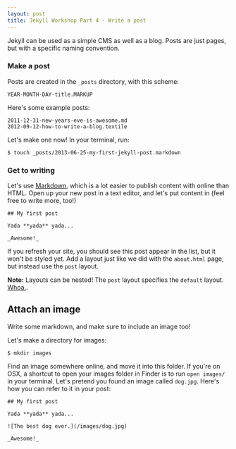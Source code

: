 ```yaml
---
layout: post
title: Jekyll Workshop Part 4 - Write a post
---
```


Jekyll can be used as a simple CMS as well as a blog. Posts are just pages, but with a specific naming convention.

### Make a post

Posts are created in the `_posts` directory, with this scheme:

    YEAR-MONTH-DAY-title.MARKUP

Here's some example posts:

    2011-12-31-new-years-eve-is-awesome.md
    2012-09-12-how-to-write-a-blog.textile

Let's make one now! In your terminal, run:

    $ touch _posts/2013-06-25-my-first-jekyll-post.markdown

### Get to writing

Let's use [Markdown](http://daringfireball.net/projects/markdown/syntax), which is a lot easier to publish content with online than HTML. Open up your new post in a text editor, and let's put content in (feel free to write more, too!)

    ## My first post

    Yada **yada** yada...

    _Awesome!_

If you refresh your site, you should see this post appear in the list, but it won't be styled yet. Add a layout just like we did with the `about.html` page, but instead use the `post` layout.

**Note:** Layouts can be nested! The `post` layout specifies the `default` layout. [Whoa.](http://www.legalproductivity.com/wp-content/uploads/2010/12/whoa-300x223.jpg).

## Attach an image

Write some markdown, and make sure to include an image too!

Let's make a directory for images:

    $ mkdir images

Find an image somewhere online, and move it into this folder. If you're on OSX, a shortcut to open your images folder in Finder is to run `open images/` in your terminal. Let's pretend you found an image called `dog.jpg`. Here's how you can refer to it in your post:

    ## My first post

    Yada **yada** yada...

    ![The best dog ever.](/images/dog.jpg)

    _Awesome!_
